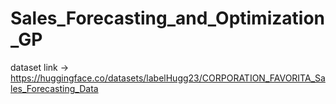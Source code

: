 # Sales_Forecasting_and_Optimization_GP
dataset link -> https://huggingface.co/datasets/labelHugg23/CORPORATION_FAVORITA_Sales_Forecasting_Data